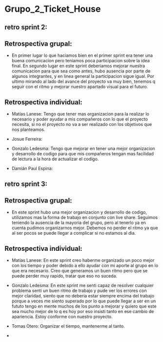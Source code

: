 # Grupo_2_Ticket_House

## retro sprint 2:
## Retrospectiva grupal:
- En primer lugar lo que haciamos bien en el primer sprint era tener una buena comunicacion pero teniamos poca participacion sobre la idea final. En segundo lugar en este sprint deberiamos mejorar nuestra comunicacion para que sea como antes, hubo ausencia por parte de algunos integrantes, y en linea general la participacion sigue igual. Por ultimo mirando al lado del avance del proyecto va muy bien, tenemos q seguir con el ritmo y mejorar nuestro apartado visual para el futuro.

## Retrospectiva individual:

- Matías Lanese: Tengo que tener mas organizacion para la realizar lo necesario y poder ayudar a mis compañeros con lo que el proyecto necesita, si no el proyecto no va a ser realizado con los objetivos que nos planteamos.

- Josue Ferreira: 

- Gonzalo Ledesma: Tengo que mejorar en tener una mejor organizacion y desarrollo de codigo para que mis compañeros tengan mas facilidad de lectura a la hora de actualizar el codigo.

- Damián Paul Espina:


## retro sprint 3:

## Retrospectiva grupal:
- En este sprint hubo una mejor organizacion y desarrollo de codigo, utilizamos mas la forma de trabajo en conjunto con live share. Seguimos teniendo la ausencia de la mayoria del grupo, pero al tenerlo ya en cuenta pudimos organizarnos mejor. Debemos no perder el ritmo ya que al ser pocos se puede llegar a complicar si no estamos al dia.

## Retrospectiva individual:

- Matías Lanese: En este sprint creo haberme organizado un poco mejor con los tiempo y poder debido a ello ayudar con mi aporte al grupo en lo que era necesario. Creo que generamos un buen ritmo pero que se puede perder muy rapido, tratar que eso no suceda.

- Gonzalo Ledesma: En este sprint me senti capaz de resolver cualquier problema senti un buen ritmo de trabajo y pude ver los errores con mejor claridad, siento que no deberia estar siempre encima del trabajo porque a veces me siento superado por lo que puede llegar a ser en un fututo tengo en mente muchos de los punto a mejorar y quiero que este sea mucho mejor de lo q es  hoy por eso insisti tanto en ese cambio de apariencia. Estoy conforme con nuestro proyecto.

- Tomas Otero: Organizar el tiempo, mantenerme al tanto.
-
